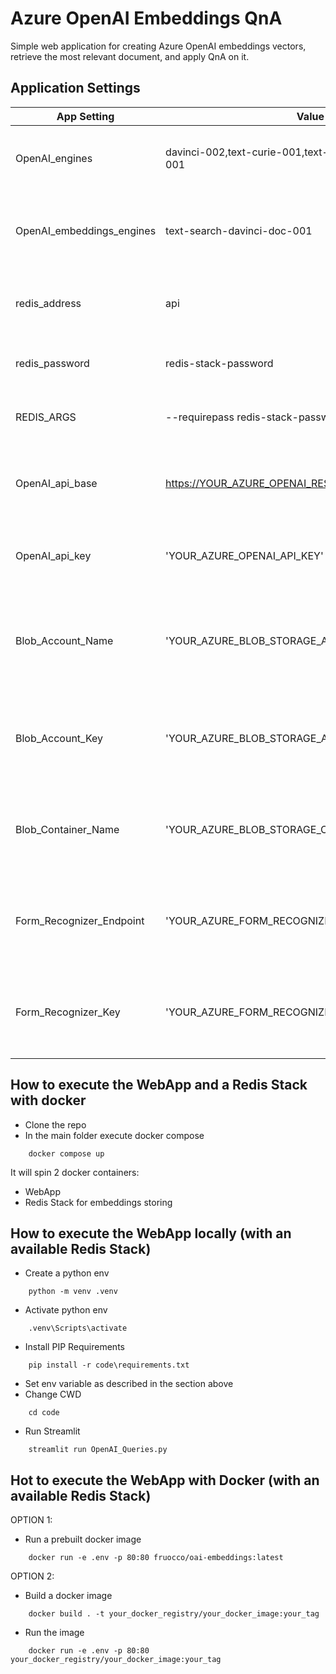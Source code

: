 # Azure OpenAI Embeddings QnA

Simple web application for creating Azure OpenAI embeddings vectors, retrieve the most relevant document, and apply QnA on it.

## Application Settings

| App Setting | Value | Note | Required |
| --- | --- | ------------- | --- |
|OpenAI_engines| davinci-002,text-curie-001,text-babbage-001,text-ada-001 | Engines deployed in your Azure OpenAI Resource | True |
|OpenAI_embeddings_engines | text-search-davinci-doc-001  | Embeddings engines deployed in your Azure OpenAI Resource | True |
|redis_address| api | URL for Redis Stack: "api" for docker composer |  True |
|redis_password| redis-stack-password | OPTIONAL - Password for your Redis Stack | False |
|REDIS_ARGS | --requirepass redis-stack-password | OPTIONAL - Password for your Redis Stack | False |
|OpenAI_api_base | https://YOUR_AZURE_OPENAI_RESOURCE.openai.azure.com/ | Your Azure OpenAI Resource name. Get it in the [Azure Portal](https://portal.azure.com) |
|OpenAI_api_key| 'YOUR_AZURE_OPENAI_API_KEY' | Your Azure OpenAI Api Key. Get it in the [Azure Portal](https://portal.azure.com)|  True |
|Blob_Account_Name| 'YOUR_AZURE_BLOB_STORAGE_ACCOUNT_NAME'| OPTIONAL - Get it in the [Azure Portal](https://portal.azure.com) if you want to use document extraction feature| False |
|Blob_Account_Key| 'YOUR_AZURE_BLOB_STORAGE_ACCOUNT_KEY'| Get it in the [Azure Portal](https://portal.azure.com)if you want to use document extraction feature| False |
|Blob_Container_Name| 'YOUR_AZURE_BLOB_STORAGE_CONTAINER_NAME'| Get it in the [Azure Portal](https://portal.azure.com) if you want to use document extraction feature| False |
|Form_Recognizer_Endpoint| 'YOUR_AZURE_FORM_RECOGNIZER_ENDPOINT'| Get it in the [Azure Portal](https://portal.azure.com) if you want to use document extraction feature| False |
|Form_Recognizer_Key| 'YOUR_AZURE_FORM_RECOGNIZER_KEY'| Get it in the [Azure Portal](https://portal.azure.com) if you want to use document extraction feature| False |

## How to execute the WebApp and a Redis Stack with docker
- Clone the repo
- In the main folder execute docker compose
```
    docker compose up
```
It will spin 2 docker containers:
-   WebApp
-   Redis Stack for embeddings storing

## How to execute the WebApp locally (with an available Redis Stack)
- Create a python env
```
    python -m venv .venv
```

- Activate python env
```
    .venv\Scripts\activate
```
- Install PIP Requirements
```
    pip install -r code\requirements.txt
```
- Set env variable as described in the section above
- Change CWD
```
    cd code
```
- Run Streamlit
```
    streamlit run OpenAI_Queries.py
```

## Hot to execute the WebApp with Docker (with an available Redis Stack)
OPTION 1:
- Run a prebuilt docker image
```
    docker run -e .env -p 80:80 fruocco/oai-embeddings:latest
```

OPTION 2:
- Build a docker image
```
    docker build . -t your_docker_registry/your_docker_image:your_tag
```
- Run the image
```
    docker run -e .env -p 80:80 your_docker_registry/your_docker_image:your_tag
```